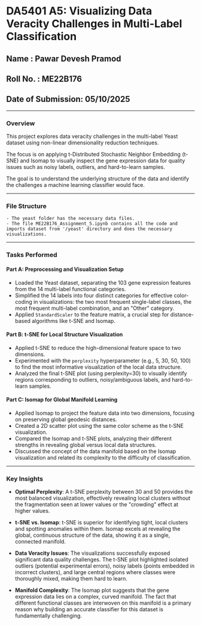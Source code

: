 # DA5401 A5: Visualizing Data Veracity Challenges in Multi-Label Classification

## Name : Pawar Devesh Pramod
## Roll No. : ME22B176
## Date of Submission: 05/10/2025

---

### Overview
This project explores data veracity challenges in the multi-label Yeast dataset using non-linear dimensionality reduction techniques.

The focus is on applying t-Distributed Stochastic Neighbor Embedding (t-SNE) and Isomap to visually inspect the gene expression data for quality issues such as noisy labels, outliers, and hard-to-learn samples.

The goal is to understand the underlying structure of the data and identify the challenges a machine learning classifier would face.

---

### File Structure
    - The yeast folder has the necessary data files.
    - The file ME22B176_Assignment_5.ipynb contains all the code and imports dataset from '/yeast' directory and does the necessary visualizations.
    

---

### Tasks Performed
#### Part A: Preprocessing and Visualization Setup
-   Loaded the Yeast dataset, separating the 103 gene expression features from the 14 multi-label functional categories.
-   Simplified the 14 labels into four distinct categories for effective color-coding in visualizations: the two most frequent single-label classes, the most frequent multi-label combination, and an "Other" category.
-   Applied `StandardScaler` to the feature matrix, a crucial step for distance-based algorithms like t-SNE and Isomap.

#### Part B: t-SNE for Local Structure Visualization
-   Applied t-SNE to reduce the high-dimensional feature space to two dimensions.
-   Experimented with the `perplexity` hyperparameter (e.g., 5, 30, 50, 100) to find the most informative visualization of the local data structure.
-   Analyzed the final t-SNE plot (using perplexity=30) to visually identify regions corresponding to outliers, noisy/ambiguous labels, and hard-to-learn samples.

#### Part C: Isomap for Global Manifold Learning
-   Applied Isomap to project the feature data into two dimensions, focusing on preserving global geodesic distances.
-   Created a 2D scatter plot using the same color scheme as the t-SNE visualization.
-   Compared the Isomap and t-SNE plots, analyzing their different strengths in revealing global versus local data structures.
-   Discussed the concept of the data manifold based on the Isomap visualization and related its complexity to the difficulty of classification.

---

### Key Insights
- **Optimal Perplexity**: A t-SNE perplexity between 30 and 50 provides the most balanced visualization, effectively revealing local clusters without the fragmentation seen at lower values or the "crowding" effect at higher values.

- **t-SNE vs. Isomap**: t-SNE is superior for identifying tight, local clusters and spotting anomalies within them. Isomap excels at revealing the global, continuous structure of the data, showing it as a single, connected manifold.

- **Data Veracity Issues**: The visualizations successfully exposed significant data quality challenges. The t-SNE plot highlighted isolated outliers (potential experimental errors), noisy labels (points embedded in incorrect clusters), and large central regions where classes were thoroughly mixed, making them hard to learn.

- **Manifold Complexity**: The Isomap plot suggests that the gene expression data lies on a complex, curved manifold. The fact that different functional classes are interwoven on this manifold is a primary reason why building an accurate classifier for this dataset is fundamentally challenging.